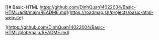 [[﻿# Basic-HTML https://github.com/DinhQuan14022004/Basic-HTML/edit/main/README.md](https://roadmap.sh/projects/basic-html-website)


](https://github.com/DinhQuan14022004/Basic-HTML/blob/main/README.md)
